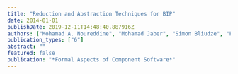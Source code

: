 ```yaml
---
title: "Reduction and Abstraction Techniques for BIP"
date: 2014-01-01
publishDate: 2019-12-11T14:48:40.887916Z
authors: ["Mohamad A. Noureddine", "Mohamad Jaber", "Simon Bliudze", "Fadi A. Zaraket"]
publication_types: ["6"]
abstract: ""
featured: false
publication: "*Formal Aspects of Component Software*"
---
```


